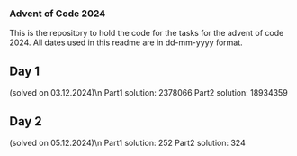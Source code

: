 ### Advent of Code 2024
This is the repository to hold the code for the tasks for the advent of code
2024. All dates used in this readme are in dd-mm-yyyy format.

## Day 1 
(solved on 03.12.2024)\n
    Part1 solution:  2378066
    Part2 solution: 18934359

## Day 2
(solved on 05.12.2024)\n
    Part1 solution: 252
    Part2 solution: 324
